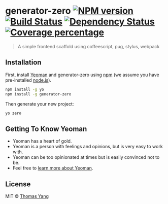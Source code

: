 # generator-zero [![NPM version][npm-image]][npm-url] [![Build Status][travis-image]][travis-url] [![Dependency Status][daviddm-image]][daviddm-url] [![Coverage percentage][coveralls-image]][coveralls-url]
> A simple frontend scaffold using coffeescript, pug, stylus, webpack

## Installation

First, install [Yeoman](http://yeoman.io) and generator-zero using [npm](https://www.npmjs.com/) (we assume you have pre-installed [node.js](https://nodejs.org/)).

```bash
npm install -g yo
npm install -g generator-zero
```

Then generate your new project:

```bash
yo zero
```

## Getting To Know Yeoman

 * Yeoman has a heart of gold.
 * Yeoman is a person with feelings and opinions, but is very easy to work with.
 * Yeoman can be too opinionated at times but is easily convinced not to be.
 * Feel free to [learn more about Yeoman](http://yeoman.io/).

## License

MIT © [Thomas Yang](http://thomas-yang.me)


[npm-image]: https://badge.fury.io/js/generator-zero.svg
[npm-url]: https://npmjs.org/package/generator-zero
[travis-image]: https://travis-ci.org/Hacker-YHJ/generator-zero.svg?branch=master
[travis-url]: https://travis-ci.org/Hacker-YHJ/generator-zero
[daviddm-image]: https://david-dm.org/Hacker-YHJ/generator-zero.svg?theme=shields.io
[daviddm-url]: https://david-dm.org/Hacker-YHJ/generator-zero
[coveralls-image]: https://coveralls.io/repos/Hacker-YHJ/generator-zero/badge.svg
[coveralls-url]: https://coveralls.io/r/Hacker-YHJ/generator-zero
